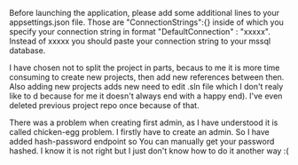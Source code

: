 Before launching the application, please add some additional lines to your appsettings.json file. Those are "ConnectionStrings":{} inside of which you specify your connection string in format "DefaultConnection" : "xxxxx". Instead of xxxxx you should paste your connection string to your mssql database.

I have chosen not to split the project in parts, becaus to me it is more time consuming to create new projects, then add new references between then. Also adding new projects adds new need to edit .sln file which I don't realy like to d because for me it doesn't always end with a happy end). I've even deleted previous project repo once because of that.

There was a problem when creating first admin, as I have understood it is called chicken-egg problem. I firstly have to create an admin. So I have added hash-password endpoint so You can manually get your password hashed. I know it is not right but I just don't know how to do it another way :(